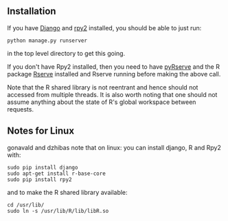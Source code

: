## Installation

If you have [Django](https://www.djangoproject.com/) and [rpy2](rpy.sourceforge.net/) installed, you should be able to just run:

    python manage.py runserver

in the top level directory to get this going.

If you don't have Rpy2 installed, then you need to have [pyRserve](https://pypi.python.org/pypi/pyRserve/) and the R package [Rserve](http://rforge.net/Rserve/) installed and Rserve running before making the above call.

Note that the R shared library is not reentrant and hence should not accessed from multiple threads. It is also worth noting that one should not assume anything about the state of R's global workspace between requests.

## Notes for Linux

gonavald and dzhibas note that on linux:
you can install django, R and Rpy2 with:

    sudo pip install django
    sudo apt-get install r-base-core
    sudo pip install rpy2

and to make the R shared library available:

    cd /usr/lib/
    sudo ln -s /usr/lib/R/lib/libR.so

